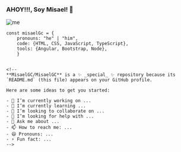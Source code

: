 ### AHOY!!!, Soy Misael!  👋

![me](https://user-images.githubusercontent.com/40589269/104247926-3affbf00-542e-11eb-825c-f44f5623666e.jpg)

```JS
const misaelGc = {
    pronouns: "he" | "him",
    code: {HTML, CSS, JavaScript, TypeScript},
    tools: {Angular, Bootstrap, Node},
    }
    

<!--
**MisaelGC/MisaelGC** is a ✨ _special_ ✨ repository because its `README.md` (this file) appears on your GitHub profile.

Here are some ideas to get you started:

- 🔭 I’m currently working on ...
- 🌱 I’m currently learning ...
- 👯 I’m looking to collaborate on ...
- 🤔 I’m looking for help with ...
- 💬 Ask me about ...
- 📫 How to reach me: ...
- 😄 Pronouns: ...
- ⚡ Fun fact: ...
-->
